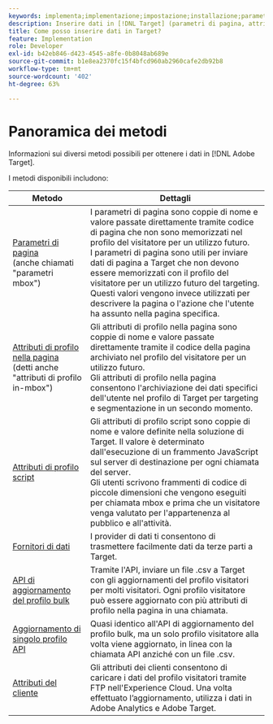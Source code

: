 ```yaml
---
keywords: implementa;implementazione;impostazione;installazione;parametro di pagina;tomcat;codifica url;attributo profilo di pagina;parametro mbox;attributi profilo di pagina;attributo profilo script;aggiornamento API bulk profilo;aggiornamento API file singolo;attributi cliente;fornitori di dati;fornitori dati;fornitori di dati
description: Inserire dati in [!DNL Target] (parametri di pagina, attributi di profilo, attributi di profilo di script, fornitori di dati, API di aggiornamento di profili singolo e in blocco, attributi del cliente).
title: Come posso inserire dati in Target?
feature: Implementation
role: Developer
exl-id: b42eb846-d423-4545-a8fe-0b8048ab689e
source-git-commit: b1e8ea2370fc15f4bfcd960ab2960cafe2db92b8
workflow-type: tm+mt
source-wordcount: '402'
ht-degree: 63%

---
```


# Panoramica dei metodi

Informazioni sui diversi metodi possibili per ottenere i dati in [!DNL Adobe Target].

I metodi disponibili includono:

| Metodo | Dettagli |
| --- | --- |
| [Parametri di pagina](https://developer.adobe.com/target/before-implement/methods-to-get-data-into-target/page-parameters/)<br>(anche chiamati &quot;parametri mbox&quot;) | I parametri di pagina sono coppie di nome e valore passate direttamente tramite codice di pagina che non sono memorizzati nel profilo del visitatore per un utilizzo futuro.<br>I parametri di pagina sono utili per inviare dati di pagina a Target che non devono essere memorizzati con il profilo del visitatore per un utilizzo futuro del targeting. Questi valori vengono invece utilizzati per descrivere la pagina o l&#39;azione che l&#39;utente ha assunto nella pagina specifica. |
| [Attributi di profilo nella pagina](https://developer.adobe.com/target/before-implement/methods-to-get-data-into-target/in-page-profile-attributes/)<br>(detti anche &quot;attributi di profilo in-mbox&quot;) | Gli attributi di profilo nella pagina sono coppie di nome e valore passate direttamente tramite il codice della pagina archiviato nel profilo del visitatore per un utilizzo futuro.<br>Gli attributi di profilo nella pagina consentono l&#39;archiviazione dei dati specifici dell&#39;utente nel profilo di Target per targeting e segmentazione in un secondo momento. |
| [Attributi di profilo script](https://developer.adobe.com/target/before-implement/methods-to-get-data-into-target/script-profile-attributes/) | Gli attributi di profilo script sono coppie di nome e valore definite nella soluzione di Target. Il valore è determinato dall&#39;esecuzione di un frammento JavaScript sul server di destinazione per ogni chiamata del server.<br>Gli utenti scrivono frammenti di codice di piccole dimensioni che vengono eseguiti per chiamata mbox e prima che un visitatore venga valutato per l&#39;appartenenza al pubblico e all&#39;attività. |
| [Fornitori di dati](https://developer.adobe.com/target/before-implement/methods-to-get-data-into-target/data-providers/) | I provider di dati ti consentono di trasmettere facilmente dati da terze parti a Target. |
| [API di aggiornamento del profilo bulk](https://developer.adobe.com/target/before-implement/methods-to-get-data-into-target/bulk-profile-update-api/) | Tramite l&#39;API, inviare un file .csv a Target con gli aggiornamenti del profilo visitatori per molti visitatori. Ogni profilo visitatore può essere aggiornato con più attributi di profilo nella pagina in una chiamata. |
| [Aggiornamento di singolo profilo API](https://developer.adobe.com/target/before-implement/methods-to-get-data-into-target/single-profile-update-api/) | Quasi identico all&#39;API di aggiornamento del profilo bulk, ma un solo profilo visitatore alla volta viene aggiornato, in linea con la chiamata API anziché con un file .csv. |
| [Attributi del cliente](https://developer.adobe.com/target/before-implement/methods-to-get-data-into-target/customer-attributes/) | Gli attributi dei clienti consentono di caricare i dati del profilo visitatori tramite FTP nell&#39;Experience Cloud. Una volta effettuato l’aggiornamento, utilizza i dati in Adobe Analytics e Adobe Target. |












